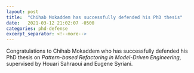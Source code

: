 ```yaml
---
layout: post
title:  "Chihab Mokaddem has successfully defended his PhD thesis"
date:   2021-03-12 21:02:07 -0500
categories: phd-defense
excerpt_separator: <!--more-->
---
```

Congratulations to Chihab Mokaddem who has successfully defended his PhD thesis on _Pattern-based Refactoring in Model-Driven Engineering_, supervised by Houari Sahraoui and Eugene Syriani.
